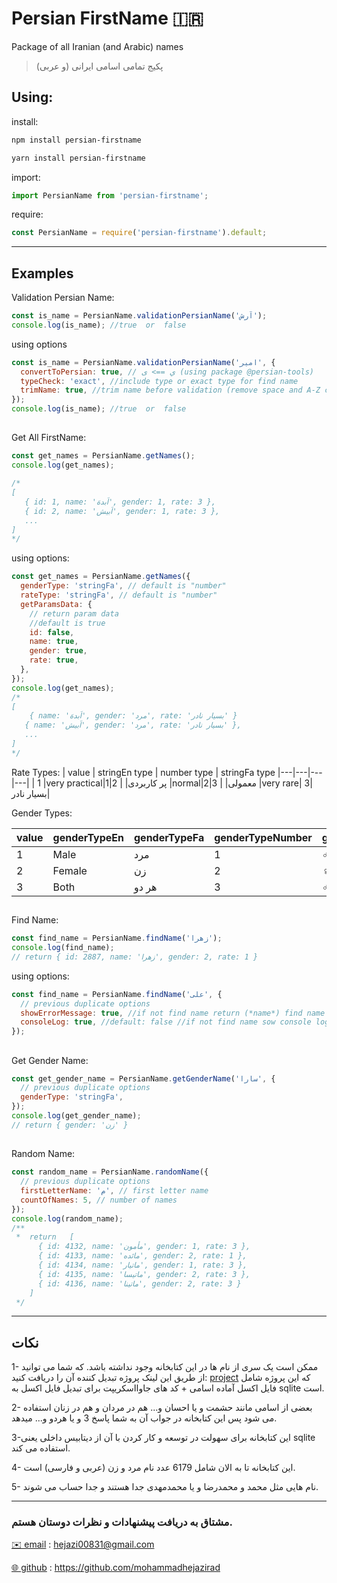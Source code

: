 # Persian FirstName 🇮🇷

Package of all Iranian (and Arabic) names

> پکیج تمامی اسامی ایرانی (و عربی)

## Using:

install:

```bash
npm install persian-firstname
```

```bash
yarn install persian-firstname
```

import:

```javascript
import PersianName from 'persian-firstname';
```

require:

```javascript
const PersianName = require('persian-firstname').default;
```

---

## Examples

Validation Persian Name:

```javascript
const is_name = PersianName.validationPersianName('آرش');
console.log(is_name); //true  or  false
```

using options

```javascript
const is_name = PersianName.validationPersianName('امیر', {
  convertToPersian: true, // ي ==> ی (using package @persian-tools)
  typeCheck: 'exact', //include type or exact type for find name
  trimName: true, //trim name before validation (remove space and A-Z characters and emojis and ...)
});
console.log(is_name); //true  or  false
```

##

Get All FirstName:

```javascript
const get_names = PersianName.getNames();
console.log(get_names);

/*
[
   { id: 1, name: 'اَبدەَ', gender: 1, rate: 3 },
   { id: 2, name: 'اَبیش', gender: 1, rate: 3 },
   ...
]
*/
```

using options:

```javascript
const get_names = PersianName.getNames({
  genderType: 'stringFa', // default is "number"
  rateType: 'stringFa', // default is "number"
  getParamsData: {
    // return param data
    //default is true
    id: false,
    name: true,
    gender: true,
    rate: true,
  },
});
console.log(get_names);
/*
[
    { name: 'اَبدەَ', gender: 'مرد', rate: 'بسیار نادر' }
   { name: 'اَبیش', gender: 'مرد', rate: 'بسیار نادر' },
   ...
]
*/
```

Rate Types:
| value | stringEn type | number type | stringFa type
|---|---|---|---|
| 1 |very practical|1|پر کاربردی|
| 2 |normal|2|معمولی|
| 3 |very rare| 3| بسیار نادر|

Gender Types:

| value | genderTypeEn | genderTypeFa | genderTypeNumber | genderTypeEmoji | genderTypeArb |
| ----- | ------------ | ------------ | ---------------- | --------------- | ------------- |
| 1     | Male         | مرد          | 1                | ♂️              | مذکر          |
| 2     | Female       | زن           | 2                | ♀️              | مونت          |
| 3     | Both         | هر دو        | 3                | ♂️♀️            | هر دو         |

##

Find Name:

```javascript
const find_name = PersianName.findName('زهرا');
console.log(find_name);
// return { id: 2887, name: 'زهرا', gender: 2, rate: 1 }
```

using options:

```javascript
const find_name = PersianName.findName('علی', {
  // previous duplicate options
  showErrorMessage: true, //if not find name return (*name*) find name  //default: false
  consoleLog: true, //default: false //if not find name sow console log (*name*) find name
});
```

##

Get Gender Name:

```javascript
const get_gender_name = PersianName.getGenderName('سارا', {
  // previous duplicate options
  genderType: 'stringFa',
});
console.log(get_gender_name);
// return { gender: 'زن' }
```

##

Random Name:

```javascript
const random_name = PersianName.randomName({
  // previous duplicate options
  firstLetterName: 'م', // first letter name
  countOfNames: 5, // number of names
});
console.log(random_name);
/** 
 *  return   [
      { id: 4132, name: 'مأمون', gender: 1, rate: 3 },
      { id: 4133, name: 'مائده', gender: 2, rate: 1 },
      { id: 4134, name: 'ماتیار', gender: 1, rate: 3 },
      { id: 4135, name: 'ماتیسا', gender: 2, rate: 3 },
      { id: 4136, name: 'ماتینا', gender: 2, rate: 3 }
    ]
 */
```

---

## نکات

1- ممکن است یک سری از نام ها در این کتابخانه وجود نداشته باشد. که شما می توانید از طریق این لینک پروژه تبدیل کننده آن را دریافت کنید: [project](https://github.com/mohammadhejazirad/converExcelToSqlite_forLibrary)
که این پروژه شامل فایل اکسل آماده اسامی + کد های جاوااسکریپت برای تبدیل فایل اکسل به sqlite است.

2- بعضی از اسامی مانند حشمت و یا احسان و... هم در مردان و هم در زنان استفاده می شود پس این کتابخانه در جواب آن به شما پاسخ 3 و یا هردو و... میدهد.

3-این کتابخانه برای سهولت در توسعه و کار کردن با آن از دیتابیس داخلی یعنی sqlite استفاده می کند.

4- این کتابخانه تا به الان شامل 6179 عدد نام مرد و زن (عربی و فارسی) است.

5- نام هایی مثل محمد و محمدرضا و یا محمدمهدی جدا هستند و جدا حساب می شوند.

---

### مشتاق به دریافت پیشنهادات و نظرات دوستان هستم.

[✉️ email](mailto:hejazi00831@gmail.com) : hejazi00831@gmail.com

[🌐 github](https://github.com/mohammadhejazirad) : https://github.com/mohammadhejazirad

